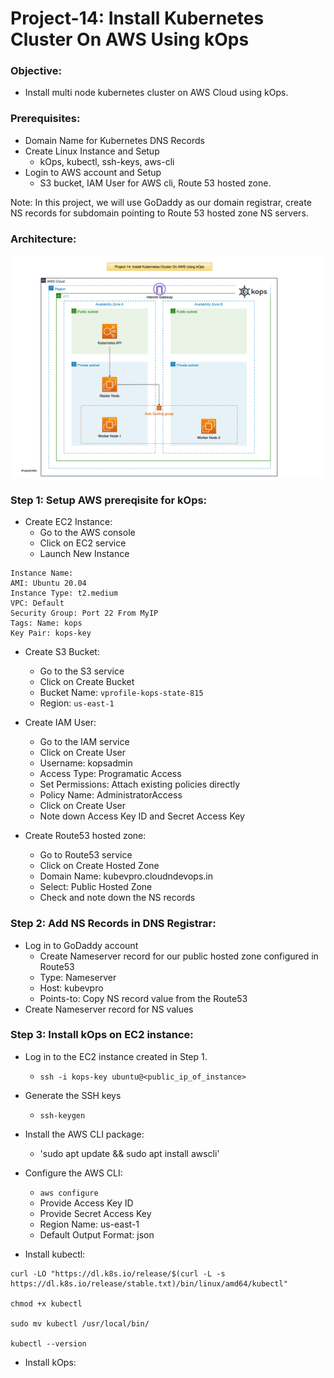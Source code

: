 # Project-14: Install Kubernetes Cluster On AWS Using kOps

### Objective:
- Install multi node kubernetes cluster on AWS Cloud using kOps.

### Prerequisites:
- Domain Name for Kubernetes DNS Records
- Create Linux Instance and Setup
  - kOps, kubectl, ssh-keys, aws-cli
- Login to AWS account and Setup
  - S3 bucket, IAM User for AWS cli, Route 53 hosted zone.

Note: In this project, we will use GoDaddy as our domain registrar, create NS records for subdomain pointing to Route 53 hosted zone NS servers.


### Architecture:

![GitHub Light](./snaps/pro-14-kops-aws.drawio2.png)


### Step 1: Setup AWS prereqisite for kOps:

- Create EC2 Instance:
  - Go to the AWS console
  - Click on EC2 service 
  - Launch New Instance
```
Instance Name: 
AMI: Ubuntu 20.04 
Instance Type: t2.medium
VPC: Default 
Security Group: Port 22 From MyIP 
Tags: Name: kops
Key Pair: kops-key 
```

- Create S3 Bucket:
  - Go to the S3 service 
  - Click on Create Bucket
  - Bucket Name: `vprofile-kops-state-815`
  - Region: `us-east-1`


- Create IAM User: 
  - Go to the IAM service 
  - Click on Create User
  - Username: kopsadmin
  - Access Type: Programatic Access
  - Set Permissions: Attach existing policies directly
  - Policy Name: AdministratorAccess
  - Click on Create User
  - Note down Access Key ID and Secret Access Key 

- Create Route53 hosted zone:
  - Go to Route53 service
  - Click on Create Hosted Zone 
  - Domain Name: kubevpro.cloudndevops.in
  - Select: Public Hosted Zone 
  - Check and note down the NS records 


### Step 2: Add NS Records in DNS Registrar:
- Log in to GoDaddy account 
  - Create Nameserver record for our public hosted zone configured in Route53 
  - Type: Nameserver
  - Host: kubevpro
  - Points-to: Copy NS record value from the Route53 
- Create Nameserver record for NS values 


### Step 3: Install kOps on EC2 instance:
- Log in to the EC2 instance created in Step 1.
  - `ssh -i kops-key ubuntu@<public_ip_of_instance>`

- Generate the SSH keys 
  - `ssh-keygen`

- Install the AWS CLI package:
  - 'sudo apt update && sudo apt install awscli'

- Configure the AWS CLI:
  - `aws configure`
  - Provide Access Key ID
  - Provide Secret Access Key
  - Region Name: us-east-1
  - Default Output Format: json 

- Install kubectl:
```
curl -LO "https://dl.k8s.io/release/$(curl -L -s https://dl.k8s.io/release/stable.txt)/bin/linux/amd64/kubectl"

chmod +x kubectl

sudo mv kubectl /usr/local/bin/

kubectl --version
```


- Install kOps:



